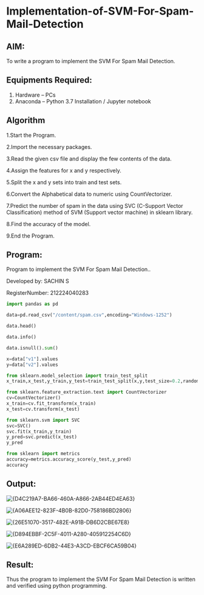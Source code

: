 # Implementation-of-SVM-For-Spam-Mail-Detection

## AIM:
To write a program to implement the SVM For Spam Mail Detection.

## Equipments Required:
1. Hardware – PCs
2. Anaconda – Python 3.7 Installation / Jupyter notebook

## Algorithm
1.Start the Program.

2.Import the necessary packages.

3.Read the given csv file and display the few contents of the data.

4.Assign the features for x and y respectively.

5.Split the x and y sets into train and test sets.

6.Convert the Alphabetical data to numeric using CountVectorizer.

7.Predict the number of spam in the data using SVC (C-Support Vector Classification) method of SVM (Support vector machine) in sklearn library.

8.Find the accuracy of the model.

9.End the Program.

## Program:

Program to implement the SVM For Spam Mail Detection..

Developed by: SACHIN S

RegisterNumber: 212224040283 

```python
import pandas as pd

data=pd.read_csv("/content/spam.csv",encoding="Windows-1252")

data.head()

data.info()

data.isnull().sum()

x=data["v1"].values
y=data["v2"].values

from sklearn.model_selection import train_test_split
x_train,x_test,y_train,y_test=train_test_split(x,y,test_size=0.2,random_state=0)

from sklearn.feature_extraction.text import CountVectorizer
cv=CountVectorizer()
x_train=cv.fit_transform(x_train)
x_test=cv.transform(x_test)

from sklearn.svm import SVC
svc=SVC()
svc.fit(x_train,y_train)
y_pred=svc.predict(x_test)
y_pred

from sklearn import metrics
accuracy=metrics.accuracy_score(y_test,y_pred)
accuracy
```
## Output:
![{D4C219A7-BA66-460A-A866-2AB44ED4EA63}](https://github.com/user-attachments/assets/3ca469ac-36c2-45c0-b7b8-5ee00173e3e5)

![{A06AEE12-823F-4B0B-82D0-758186BD2806}](https://github.com/user-attachments/assets/0e7545a2-04ab-4c07-9133-b6105c4b5ac3)

![{26E51070-3517-482E-A91B-DB6D2CBE67E8}](https://github.com/user-attachments/assets/03e3a7fc-e166-4e59-aaad-7da5e0085a64)

![{D894EBBF-2C5F-4011-A280-405912254C6D}](https://github.com/user-attachments/assets/50611e62-b0f2-4ee8-900a-d42d0f995286)

![{E6A289ED-6DB2-44E3-A3CD-EBCF6CA59B04}](https://github.com/user-attachments/assets/4a2a6e36-68bc-4c65-8339-a6a2a8c9de49)


## Result:
Thus the program to implement the SVM For Spam Mail Detection is written and verified using python programming.
